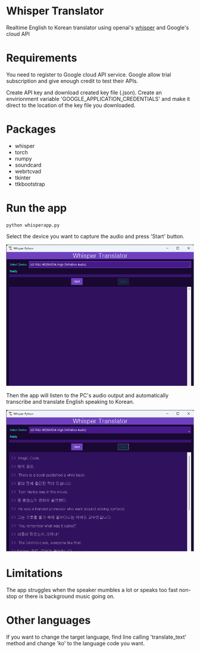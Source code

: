 # Whisper Translator

Realtime English to Korean translator using openai's [whisper](https://github.com/openai/whisper) and Google's cloud API

# Requirements

You need to register to Google cloud API service. Google allow trial subscription and give enough credit to test their APIs.

Create API key and download created key file (.json).
Create an envirionment variable 'GOOGLE_APPLICATION_CREDENTIALS' and make it direct to the location of the key file you downloaded.

# Packages

- whisper
- torch
- numpy
- soundcard
- webrtcvad
- tkinter
- ttkbootstrap

# Run the app

`python whisperapp.py`

Select the device you want to capture the audio and press 'Start' button.

![App screen](WhisperPython.png)

Then the app will listen to the PC's audio output and automatically transcribe and translate English speaking to Korean.

![App running](translation.png)

# Limitations

The app struggles when the speaker mumbles a lot or speaks too fast non-stop or there is background music going on.

# Other languages

If you want to change the target language, find line calling 'translate_text' method and change 'ko' to the language code you want.


